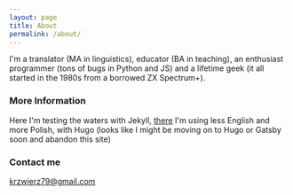 ```yaml
---
layout: page
title: About
permalink: /about/
---
```


I'm a translator (MA in linguistics), educator (BA in teaching), an enthusiast programmer (tons of bugs in Python and JS) and a lifetime geek (it all started in the 1980s from a borrowed ZX Spectrum+).

### More Information

Here I'm testing the waters with Jekyll, [there](https://krzysiekwie.github.io/hugonotes/) I'm using less English and more Polish, with Hugo (looks like I might be moving on to Hugo or Gatsby soon and abandon this site)

### Contact me

[krzwierz79@gmail.com](mailto:krzwierz79@gmail.com)
